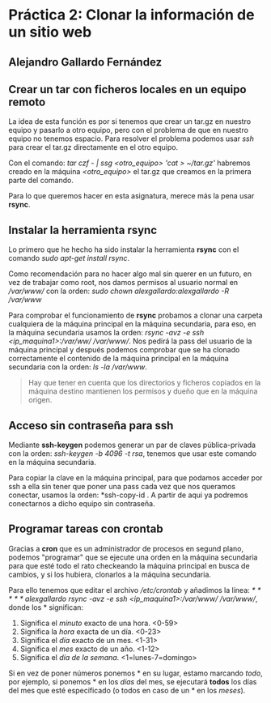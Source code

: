 # Práctica 2: Clonar la información de un sitio web

## Alejandro Gallardo Fernández

## Crear un tar con ficheros locales en un equipo remoto

La idea de esta función es por si tenemos que crear un tar.gz en nuestro 
equipo y pasarlo a otro equipo, pero con el problema de que en nuestro 
equipo no tenemos espacio. Para resolver el problema podemos usar *ssh* 
para crear el tar.gz directamente en el otro equipo.

Con el comando: *tar czf - <directorio> | ssg <otro_equipo> 'cat > 
~/tar.gz'* habremos creado en la máquina *<otro_equipo>* el tar.gz que 
creamos en la primera parte del comando.

Para lo que queremos hacer en esta asignatura, merece más la pena usar 
**rsync**.

## Instalar la herramienta **rsync**

Lo primero que he hecho ha sido instalar la herramienta **rsync** con el 
comando *sudo apt-get install rsync*.

Como recomendación para no hacer algo mal sin querer en un futuro, en vez 
de trabajar como root, nos damos permisos al usuario normal en */var/www/* 
con la orden: *sudo chown alexgallardo:alexgallardo -R /var/www*

Para comprobar el funcionamiento de **rsync** probamos a clonar una carpeta 
cualquiera de la máquina principal en la máquina secundaria, para eso, en 
la máquina secundaria usamos la orden: *rsync -avz -e ssh 
<ip_maquina1>:/var/ww/ /var/www/*. Nos pedirá la pass del usuario de la 
máquina principal y después podemos comprobar que se ha clonado 
correctamente el contenido de la máquina principal en la máquina secundaria 
con la orden: *ls -la /var/www*.

> Hay que tener en cuenta que los directorios y ficheros copiados en la 
máquina destino mantienen los permisos y dueño que en la máquina origen.

## Acceso sin contraseña para **ssh**

Mediante **ssh-keygen** podemos generar un par de claves pública-privada 
con la orden: *ssh-keygen -b 4096 -t rsa*, tenemos que usar este comando en 
la máquina secundaria.

Para copiar la clave en la máquina principal, para que podamos acceder por 
ssh a ella sin tener que poner una pass cada vez que nos queramos conectar, 
usamos la orden: *ssh-copy-id <maquina1>. A partir de aqui ya podremos 
conectarnos a dicho equipo sin contraseña.

## Programar tareas con **crontab**

Gracias a **cron** que es un administrador de procesos en segund plano, 
podemos "programar" que se ejecute una orden en la máquina secundaria para 
que esté todo el rato checkeando la máquina principal en busca de cambios, 
y si los hubiera, clonarlos a la máquina secundaria.

Para ello tenemos que editar el archivo */etc/crontab* y añadimos la 
línea: *\* \* \* \* \* alexgallardo rsync -avz -e ssh 
<ip_maquina1>:/var/www/ /var/www/*, donde los \* significan:

1. Significa el *minuto* exacto de una hora. <0-59>
2. Significa la *hora* exacta de un día. <0-23>
3. Significa el *día* exacto de un mes. <1-31>
4. Significa el *mes* exacto de un año. <1-12>
5. Significa el *día de la semana*. <1=lunes-7=domingo>

Si en vez de poner números ponemos \* en su lugar, estamo marcando *todo*, 
por ejemplo, si ponemos \* en los *días* del mes, se ejecutará **todos** 
los días del mes que esté especificado (o todos en caso de un \* en los 
*meses*).
